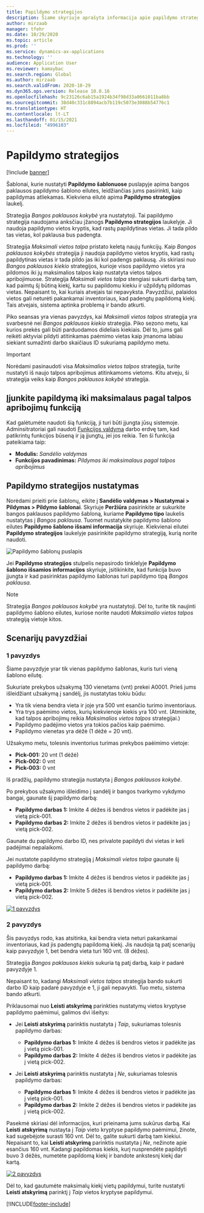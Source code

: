 ```yaml
---
title: Papildymo strategijos
description: Šiame skyriuje aprašyta informacija apie papildymo strategijas ir paaiškinta, kaip galite naudoti papildymo strategijos laukelį bangos paklausos papildymo šablono eilutės siekiant pasirinkti, kaip atliekamas papildymas.
author: mirzaab
manager: tfehr
ms.date: 10/29/2020
ms.topic: article
ms.prod: ''
ms.service: dynamics-ax-applications
ms.technology: ''
audience: Application User
ms.reviewer: kamaybac
ms.search.region: Global
ms.author: mirzaab
ms.search.validFrom: 2020-10-29
ms.dyn365.ops.version: Release 10.0.16
ms.openlocfilehash: 9c23126c6ab15a1924b34f98d33a0661011ba8bb
ms.sourcegitcommit: 38d40c331c8894acb7b119c5073e3088b54776c1
ms.translationtype: HT
ms.contentlocale: lt-LT
ms.lasthandoff: 01/15/2021
ms.locfileid: "4996103"
---
```

# <a name="replenishment-strategies"></a>Papildymo strategijos

[!include [banner](../includes/banner.md)]

Šablonai, kurie nustatyti **Papildymo šablonuose** puslapyje apima bangos paklausos papildymo šablono eilutes, leidžiančias jums pasirinkti, kaip papildymas atliekamas. Kiekviena eilutė apima **Papildymo strategijos** laukelį.

Strategija *Bangos paklausos kokybė* yra nustatytoji. Tai papildymo strategija naudojama anksčiau įžanogs **Papildymo strategijos** laukelyje. Ji naudoja papildymo vietos kryptis, kad rastų papildytinas vietas. Ji tada pildo tas vietas, kol paklausa bus padengta.

Strategija *Maksimali vietos talpa* pristato keletą naujų funkcijų. Kaip *Bangos paklausos kokybės* strategija ji naudoja papildymo vietos kryptis, kad rastų papildytinas vietas ir tada pildo jas iki kol padengs paklausą. Jis skiriasi nuo *Bangos paklausos kiekio* strategijos, kurioje visos papildymo vietos yra pildomos iki jų maksimalios talpos kaip nustatyta vietos talpos apribojimuose. Strategija *Maksimali vietos talpa* stengiasi sukurti darbą tam, kad paimtų šį būtiną kiekį, kartu su papildomu kiekiu ir užpildytų pildomas vietas. Nepaisant to, kai kuriais atvejais tai nepavyksta. Pavyzdžiui, palaidos vietos gali neturėti pakankamai inventoriaus, kad padengtų papildomą kiekį. Tais atvejais, sistema aptinka problemą ir bando atkurti.

Piko seansas yra vienas pavyzdys, kai *Maksimali vietos talpos* strategija yra svarbesnė nei *Bangos paklausos kiekio* strategija. Piko sezono metu, kai kurios prekės gali būti parduodamos dideliais kiekiais. Dėl to, jums gali reikėti aktyviai pildyti atitinkamas paėmimo vietas kaip įmanoma labiau siekiant sumažinti darbo skaičiaus ID sukuriamą papildymo metu.

> [!IMPORTANT]
> Norėdami pasinaudoti visa *Maksimalios vietos talpos* strategija, turite nustatyti iš naujo talpos apribojimus atitinkamoms vietoms. Kitu atveju, ši strategija veiks kaip *Bangos paklausos kokybė* strategija.

## <a name="turn-on-the-replenish-to-max-based-on-stocking-limits-feature"></a>Įjunkite papildymą iki maksimalaus pagal talpos apribojimų funkciją

Kad galėtumėte naudoti šią funkciją, ji turi būti įjungta jūsų sistemoje. Adminsitratoriai gali naudoti [Funkcijos valdymą](../../fin-ops-core/fin-ops/get-started/feature-management/feature-management-overview.md) darbo erdvę tam, kad patikrintų funkcijos būseną ir ją įjungtų, jei jos reikia. Ten ši funkcija pateikiama taip:

- **Modulis:** *Sandėlio valdymas*
- **Funkcijos pavadinimas:** *Pildymas iki maksimalaus pagal talpos apribojimus*

## <a name="set-up-replenishment-strategies"></a>Papildymo strategijos nustatymas

Norėdami prieiti prie šablonų, eikite į **Sandėlio valdymas \> Nustatymai \> Pildymas \> Pildymo šablonai**. Skyriuje **Peržiūra** pasirinkite ar sukurkite bangos paklausos papildymo šabloną, kuriame **Papildymo tipo** laukelis nustatytas į *Bangos paklausa*. Tuomet nustatykite papildymo šablono eilutes **Papildymo šablono išsami informacija** skyriuje. Kiekvienai eilutei **Papildymo strategijos** laukelyje pasirinkite papildymo strategiją, kurią norite naudoti.

![Papildymo šablonų puslapis](media/ReplenTempWaveDmdMaxLocCap.png "Papildymo šablonų puslapis")

Jei **Papildymo strategijos** stulpelis nepasirodo tinklelyje **Papildymo šablono išsamios informacijos** skyriuje, įsitikinkite, kad funkcija buvo įjungta ir kad pasirinktas papildymo šablonas turi papildymo tipą *Bangos paklausa*.

> [!NOTE]
> Strategija *Bangos paklausos kokybė* yra nustatytoji. Dėl to, turite tik naujinti papildymo šablono eilutes, kuriose norite naudoti *Maksimalio vietos talpos* strategiją vietoje kitos.

## <a name="example-scenarios"></a>Scenarijų pavyzdžiai

### <a name="example-1"></a>1 pavyzdys

Šiame pavyzdyje yrar tik vienas papildymo šablonas, kuris turi vieną šablono eilutę.

Sukuriate prekybos užsakymą 130 vienetams (vnt) prekei A0001. Prieš jums išleidžiant užsakymą į sandėlį, jis nustatytas tokiu būdu:

- Yra tik viena bendra vieta ir joje yra 500 vnt esančio turimo inventoriaus.
- Yra trys paėmimo vietos, kurių kiekvienoje kiekis yra 100 vnt. (Atminkite, kad talpos apribojimų reikia *Maksimalios vietos talpos* strategijai.)
- Papildymo padėjimo vietos yra tokios pačios kaip paėmimo.
- Papildymo vienetas yra dėžė (1 dėžė = 20 vnt).

Užsakymo metu, tolesnis inventorius turimas prekybos paėimimo vietoje:

- **Pick-001:** 20 vnt (1 dėžė)
- **Pick-002:** 0 vnt
- **Pick-003:** 0 vnt

Iš pradžių, papildymo strategija nustatyta į *Bangos paklausos kokybė*.

Po prekybos užsakymo išleidimo į sandėlį ir bangos tvarkymo vykdymo bangai, gaunate šį papildymo darbą:

- **Papildymo darbas 1:** Imkite 4 dėžes iš bendros vietos ir padėkite jas į vietą pick-001.
- **Papildymo darbas 2:** Imkite 2 dėžes iš bendros vietos ir padėkite jas į vietą pick-002.

Gaunate du papildymo darbo ID, nes privalote papildyti dvi vietas ir keli padėjimai nepalaikomi.

Jei nustatote papildymo strategiją į *Maksimali vietos talpa* gaunate šį papildymo darbą:

- **Papildymo darbas 1:** Imkite 4 dėžes iš bendros vietos ir padėkite jas į vietą pick-001.
- **Papildymo darbas 2:** Imkite 5 dėžes iš bendros vietos ir padėkite jas į vietą pick-002.

[![1 pavyzdys](media/ReplenTemp_example_1.png "1 pavyzdys")](media/ReplenTemp_example_1_large.png)

### <a name="example-2"></a>2 pavyzdys

Šis pavyzdys rodo, kas atsitinka, kai bendra vieta neturi pakankamai inventoriaus, kad jis padengtų papildomą kiekį. Jis naudoja tą patį scenarijų kaip pavyzdyje 1, bet bendra vieta turi 160 vnt. (8 dėžes).

Strategija *Bangos paklausos kiekis* sukuria tą patį darbą, kaip ir padarė pavyzdyje 1.

Nepaisant to, kadangi *Maksimali vietos talpos* strategija bando sukurti darbo ID kaip padarė pavyzdyje e 1, ji gali nepavykti. Tuo metu, sistema bando atkurti.

Priklausomai nuo **Leisti atskyrimą** parinkties nustatymų vietos kryptyse papildymo paėmimui, galimos dvi išeitys:

- Jei **Leisti atskyrimą** parinktis nustatyta į *Taip*, sukuriamas tolesnis papildymo darbas:

    - **Papildymo darbas 1:** Imkite 4 dėžes iš bendros vietos ir padėkite jas į vietą pick-001.
    - **Papildymo darbas 2:** Imkite 4 dėžes iš bendros vietos ir padėkite jas į vietą pick-002.

- Jei **Leisti atskyrimą** parinktis nustatyta į *Ne*, sukuriamas tolesnis papildymo darbas:

    - **Papildymo darbas 1:** Imkite 4 dėžes iš bendros vietos ir padėkite jas į vietą pick-001.
    - **Papildymo darbas 2:** Imkite 2 dėžes iš bendros vietos ir padėkite jas į vietą pick-002.

Pasekmė skiriasi dėl informacijos, kuri prieinama jums sukūrus darbą. Kai **Leisti atskyrimą** nustayta į *Taip* vieto kryptyse papildymo paėmimui, žinote, kad sugebėjote surasti 160 vnt. Dėl to, galite sukurti darbą tam kiekiui. Nepaisant to, kai **Leisti atskyrimą** parinktis nustatyta į *Ne*, nežinote apie esančius 160 vnt. Kadangi papildomas kiekis, kurį nusprendėte papildyti buvo 3 dėžės, numetėte papildomą kiekį ir bandote ankstesnį kiekį dar kartą.

[![2 pavyzdys](media/ReplenTemp_example_2.png "2 pavyzdys")](media/ReplenTemp_example_2_large.png)

Dėl to, kad gautumėte maksimalų kiekį vietų papildymui, turite nustatyti **Leisti atskyrimą** parinktį į *Taip* vietos kryptyse papildymui.


[!INCLUDE[footer-include](../../includes/footer-banner.md)]